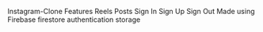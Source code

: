 Instagram-Clone
Features
    Reels
    Posts
    Sign In
    Sign Up
    Sign Out
Made using 
    Firebase
        firestore
        authentication
        storage